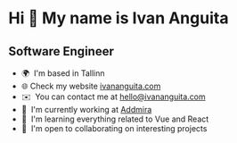Hi 👋 My name is Ivan Anguita
=============================

Software Engineer
--------------------------

* 🌍  I'm based in Tallinn
* 🌐  Check my website [ivananguita.com](https://ivananguita.com)
* ✉️  You can contact me at [hello@ivananguita.com](mailto:hello@ivananguita.com)
* 🚀  I'm currently working at [Addmira](http://addmira.com)
* 🧠  I'm learning everything related to Vue and React
* 🤝  I'm open to collaborating on interesting projects
